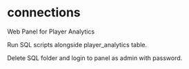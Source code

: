 connections
===========

Web Panel for Player Analytics

Run SQL scripts alongside player_analytics table.

Delete SQL folder and login to panel as admin with password.
